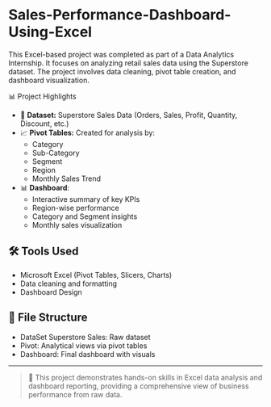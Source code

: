 # Sales-Performance-Dashboard-Using-Excel

This Excel-based project was completed as part of a Data Analytics Internship. It focuses on analyzing retail sales data using the Superstore dataset. The project involves data cleaning, pivot table creation, and dashboard visualization.

📊 Project Highlights

- 📂 **Dataset:** Superstore Sales Data (Orders, Sales, Profit, Quantity, Discount, etc.)
- 📈 **Pivot Tables:** Created for analysis by:
  - Category
  - Sub-Category
  - Segment
  - Region
  - Monthly Sales Trend
- 📊 **Dashboard**:
  - Interactive summary of key KPIs
  - Region-wise performance
  - Category and Segment insights
  - Monthly sales visualization

## 🛠 Tools Used

- Microsoft Excel (Pivot Tables, Slicers, Charts)
- Data cleaning and formatting
- Dashboard Design

## 📁 File Structure

- DataSet Superstore Sales: Raw dataset
- Pivot: Analytical views via pivot tables
- Dashboard: Final dashboard with visuals

---

> 🔗 This project demonstrates hands-on skills in Excel data analysis and dashboard reporting, providing a comprehensive view of business performance from raw data.
